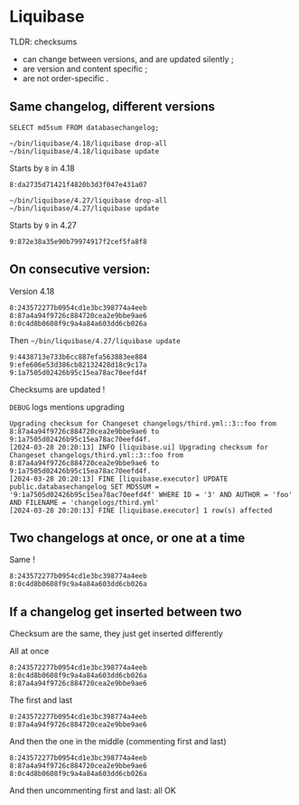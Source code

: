 # Liquibase

TLDR: checksums
- can change between versions, and are updated silently ;
- are version and content specific ;
- are not order-specific .


## Same changelog, different versions

```postgresql
SELECT md5sum FROM databasechangelog;
```

```shell
~/bin/liquibase/4.18/liquibase drop-all
~/bin/liquibase/4.18/liquibase update
```

Starts by `8` in 4.18
```shell
8:da2735d71421f4820b3d3f047e431a07
```

```shell
~/bin/liquibase/4.27/liquibase drop-all
~/bin/liquibase/4.27/liquibase update
```

Starts by `9` in 4.27
```shell
9:872e38a35e90b79974917f2cef5fa8f8
```

## On consecutive version:

Version 4.18
``` shell
8:243572277b0954cd1e3bc398774a4eeb
8:87a4a94f9726c884720cea2e9bbe9ae6
8:0c4d8b0608f9c9a4a84a603dd6cb026a
```

Then `~/bin/liquibase/4.27/liquibase update` 
```shell
9:4438713e733b6cc887efa563883ee884
9:efe606e53d386cb82132428d18c9c17a
9:1a7505d02426b95c15ea78ac70eefd4f
```

Checksums are updated !

`DEBUG` logs mentions upgrading
```shell
Upgrading checksum for Changeset changelogs/third.yml::3::foo from 8:87a4a94f9726c884720cea2e9bbe9ae6 to 9:1a7505d02426b95c15ea78ac70eefd4f.
[2024-03-28 20:20:13] INFO [liquibase.ui] Upgrading checksum for Changeset changelogs/third.yml::3::foo from 8:87a4a94f9726c884720cea2e9bbe9ae6 to 9:1a7505d02426b95c15ea78ac70eefd4f.
[2024-03-28 20:20:13] FINE [liquibase.executor] UPDATE public.databasechangelog SET MD5SUM = '9:1a7505d02426b95c15ea78ac70eefd4f' WHERE ID = '3' AND AUTHOR = 'foo' AND FILENAME = 'changelogs/third.yml'
[2024-03-28 20:20:13] FINE [liquibase.executor] 1 row(s) affected
```

## Two changelogs at once, or one at a time

Same !

```shell
8:243572277b0954cd1e3bc398774a4eeb
8:0c4d8b0608f9c9a4a84a603dd6cb026a
```

## If a changelog get inserted between two

Checksum are the same, they just get inserted differently

All at once

```shell
8:243572277b0954cd1e3bc398774a4eeb
8:0c4d8b0608f9c9a4a84a603dd6cb026a
8:87a4a94f9726c884720cea2e9bbe9ae6
```

The first and last

```shell
8:243572277b0954cd1e3bc398774a4eeb
8:87a4a94f9726c884720cea2e9bbe9ae6
```

And then the one in the middle (commenting first and last)

```shell
8:243572277b0954cd1e3bc398774a4eeb
8:87a4a94f9726c884720cea2e9bbe9ae6
8:0c4d8b0608f9c9a4a84a603dd6cb026a
```

And then uncommenting first and last: all OK